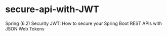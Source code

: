 # secure-api-with-JWT
Spring (6.2) Security JWT: How to secure your Spring Boot REST APIs with JSON Web Tokens
